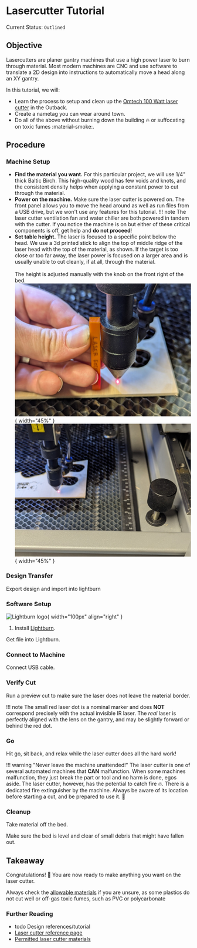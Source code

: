# Lasercutter Tutorial

Current Status: `Outlined`

## Objective

Lasercutters are planer gantry machines that use a high power laser to burn through material. Most modern machines are CNC and use software to translate a 2D design into instructions to automatically move a head along an XY gantry.

In this tutorial, we will:

- Learn the process to setup and clean up the [Omtech 100 Watt laser cutter](../equipment/laser_cutter.md) in the Outback.
- Create a nametag you can wear around town.
- Do all of the above without burning down the building :fire: or suffocating on toxic fumes :material-smoke:.

## Procedure

### Machine Setup

- **Find the material you want.** For this particular project, we will use 1/4" thick Baltic Birch. This high-quality wood has few voids and knots, and the consistent density helps when applying a constant power to cut through the material.
- **Power on the machine.** Make sure the laser cutter is powered on. The front panel allows you to move the head around as well as run files from a USB drive, but we won't use any features for this tutorial.
!!! note
    The laser cutter ventilation fan and water chiller are both powered in tandem with the cutter. If you notice the machine is on but either of these critical components is off, get help and **do not proceed**!
- **Set table height.** The laser is focused to a specific point below the head. We use a 3d printed stick to align the top of middle ridge of the laser head with the top of the material, as shown. If the target is too close or too far away, the laser power is focused on a larger area and is usually unable to cut cleanly, if at all, through the material. <br/><br/> The height is adjusted manually with the knob on the front right of the bed.
![Laser focus tool](laser_focus_tool.jpg){ width="45%" } ![Laser focus tool](laser_height_adjustment.jpg){ width="45%" }

### Design Transfer

Export design and import into lightburn

### Software Setup

![Lightburn logo](lightburn-logo.avif){ width="100px" align="right" }

1. Install [Lightburn](https://lightburnsoftware.com/).

Get file into Lightburn.

### Connect to Machine

Connect USB cable.

### Verify Cut

Run a preview cut to make sure the laser does not leave the material border.

!!! note
    The small red laser dot is a nominal marker and does **NOT** correspond precisely with the actual invisible IR laser. The *real* laser is perfectly aligned with the lens on the gantry, and may be slightly forward or behind the red dot.

### Go

Hit go, sit back, and relax while the laser cutter does all the hard work!

!!! warning "Never leave the machine unattended!"
    The laser cutter is one of several automated machines that **CAN** malfunction. When some machines malfunction, they just break the part or tool and no harm is done, egos aside. The laser cutter, however, has the potential to catch fire :fire:. There is a dedicated fire extinguisher by the machine. Always be aware of its location before starting a cut, and be prepared to use it. :fire_extinguisher:

### Cleanup

Take material off the bed.

Make sure the bed is level and clear of small debris that might have fallen out.

## Takeaway

Congratulations! :tada: You are now ready to make anything you want on the laser cutter.

Always check the [allowable materials](../equipment/laser_cutter_materials.md) if you are unsure, as some plastics do not cut well or off-gas toxic fumes, such as PVC or polycarbonate

### Further Reading

- todo Design references/tutorial
- [Laser cutter reference page](../equipment/laser_cutter.md)
- [Permitted laser cutter materials](../equipment/laser_cutter_materials.md)

